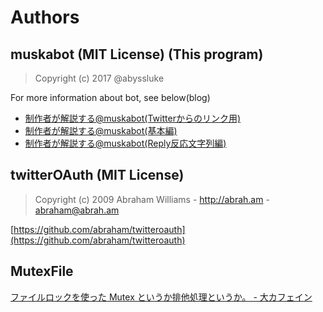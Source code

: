 # Authors

## muskabot (MIT License) (This program)
> Copyright (c) 2017 @abyssluke 

For more information about bot, see below(blog)

* [制作者が解説する@muskabot(Twitterからのリンク用)](http://abyssluke.hatenadiary.com/entry/20090420/1240181359)
* [制作者が解説する@muskabot(基本編)](http://abyssluke.hatenadiary.com/entry/20090419/1240128522)
* [制作者が解説する@muskabot(Reply反応文字列編)](http://abyssluke.hatenadiary.com/entry/20090421/1240273283)

## twitterOAuth (MIT License)
> Copyright (c) 2009 Abraham Williams - http://abrah.am - abraham@abrah.am

[https://github.com/abraham/twitteroauth](https://github.com/abraham/twitteroauth)

## MutexFile
[ファイルロックを使った Mutex というか排他処理というか。 - 大カフェイン](http://d.hatena.ne.jp/hope-echoes/20080426/1209141189)
